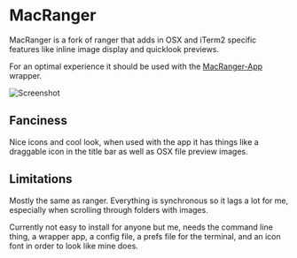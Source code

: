 # MacRanger

MacRanger is a fork of ranger that adds in OSX and iTerm2 specific
features like inline image display and quicklook previews.

For an optimal experience it should be used with the
[MacRanger-App](//github.com/trishume/MacRanger-App) wrapper.

![Screenshot](http://cl.ly/image/1s3k1u1K1n0p/Screen%20Shot%202014-10-23%20at%2010.42.48%20PM.png)

## Fanciness

Nice icons and cool look, when used with the app it has things like a draggable icon in the title bar as well as OSX file preview images.

## Limitations

Mostly the same as ranger. Everything is synchronous so it lags a lot for me, especially when scrolling through folders with images.

Currently not easy to install for anyone but me, needs the command line thing, a wrapper app, a config file, a prefs file for the terminal, and an icon font in order to look like mine does.
